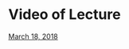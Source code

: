 # Video of Lecture

[March 18, 2018](http://albertcervantes.com/cs4220/lectures/cs4220-2018-03-18.mp4)